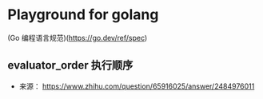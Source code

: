 # Playground for golang

(Go 编程语言规范)(https://go.dev/ref/spec)

## evaluator_order 执行顺序

- 来源： https://www.zhihu.com/question/65916025/answer/2484976011